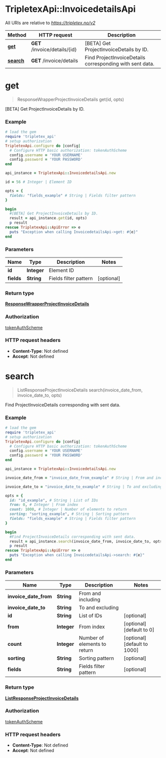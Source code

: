 # TripletexApi::InvoicedetailsApi

All URIs are relative to *https://tripletex.no/v2*

Method | HTTP request | Description
------------- | ------------- | -------------
[**get**](InvoicedetailsApi.md#get) | **GET** /invoice/details/{id} | [BETA] Get ProjectInvoiceDetails by ID.
[**search**](InvoicedetailsApi.md#search) | **GET** /invoice/details | Find ProjectInvoiceDetails corresponding with sent data.


# **get**
> ResponseWrapperProjectInvoiceDetails get(id, opts)

[BETA] Get ProjectInvoiceDetails by ID.



### Example
```ruby
# load the gem
require 'tripletex_api'
# setup authorization
TripletexApi.configure do |config|
  # Configure HTTP basic authorization: tokenAuthScheme
  config.username = 'YOUR USERNAME'
  config.password = 'YOUR PASSWORD'
end

api_instance = TripletexApi::InvoicedetailsApi.new

id = 56 # Integer | Element ID

opts = { 
  fields: "fields_example" # String | Fields filter pattern
}

begin
  #[BETA] Get ProjectInvoiceDetails by ID.
  result = api_instance.get(id, opts)
  p result
rescue TripletexApi::ApiError => e
  puts "Exception when calling InvoicedetailsApi->get: #{e}"
end
```

### Parameters

Name | Type | Description  | Notes
------------- | ------------- | ------------- | -------------
 **id** | **Integer**| Element ID | 
 **fields** | **String**| Fields filter pattern | [optional] 

### Return type

[**ResponseWrapperProjectInvoiceDetails**](ResponseWrapperProjectInvoiceDetails.md)

### Authorization

[tokenAuthScheme](../README.md#tokenAuthScheme)

### HTTP request headers

 - **Content-Type**: Not defined
 - **Accept**: Not defined



# **search**
> ListResponseProjectInvoiceDetails search(invoice_date_from, invoice_date_to, opts)

Find ProjectInvoiceDetails corresponding with sent data.



### Example
```ruby
# load the gem
require 'tripletex_api'
# setup authorization
TripletexApi.configure do |config|
  # Configure HTTP basic authorization: tokenAuthScheme
  config.username = 'YOUR USERNAME'
  config.password = 'YOUR PASSWORD'
end

api_instance = TripletexApi::InvoicedetailsApi.new

invoice_date_from = "invoice_date_from_example" # String | From and including

invoice_date_to = "invoice_date_to_example" # String | To and excluding

opts = { 
  id: "id_example", # String | List of IDs
  from: 0, # Integer | From index
  count: 1000, # Integer | Number of elements to return
  sorting: "sorting_example", # String | Sorting pattern
  fields: "fields_example" # String | Fields filter pattern
}

begin
  #Find ProjectInvoiceDetails corresponding with sent data.
  result = api_instance.search(invoice_date_from, invoice_date_to, opts)
  p result
rescue TripletexApi::ApiError => e
  puts "Exception when calling InvoicedetailsApi->search: #{e}"
end
```

### Parameters

Name | Type | Description  | Notes
------------- | ------------- | ------------- | -------------
 **invoice_date_from** | **String**| From and including | 
 **invoice_date_to** | **String**| To and excluding | 
 **id** | **String**| List of IDs | [optional] 
 **from** | **Integer**| From index | [optional] [default to 0]
 **count** | **Integer**| Number of elements to return | [optional] [default to 1000]
 **sorting** | **String**| Sorting pattern | [optional] 
 **fields** | **String**| Fields filter pattern | [optional] 

### Return type

[**ListResponseProjectInvoiceDetails**](ListResponseProjectInvoiceDetails.md)

### Authorization

[tokenAuthScheme](../README.md#tokenAuthScheme)

### HTTP request headers

 - **Content-Type**: Not defined
 - **Accept**: Not defined




